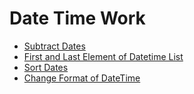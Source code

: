 # Date Time Work

  - [Subtract Dates](https://github.com/Muhammad-Usama-07/Complete-Python-Development/blob/e5ba849e8fd2404a7206b391db58952e64bced13/DateTimeWork/DateTime.ipynb)
  - [First and Last Element of Datetime List](https://github.com/Muhammad-Usama-07/Complete-Python-Development/blob/e8d1ada6b20231673cea36a6a772ab06cc963e15/DateTimeWork/DateTime.ipynb)
  - [Sort Dates](https://github.com/Muhammad-Usama-07/Complete-Python-Development/blob/268fa1194e16ccbd6143e53d92ecbd5f03ed2d72/DateTimeWork/DateTime.ipynb)
  - [Change Format of DateTime](https://github.com/Muhammad-Usama-07/Complete-Python-Development/blob/03c76e4d1ebf7765f375a164a79e05aff16bfa85/DateTimeWork/DateTime.ipynb)
